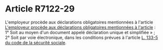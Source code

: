 # Article R7122-29

L'employeur procède aux déclarations obligatoires mentionnées à l'article [L'employeur procède aux déclarations obligatoires mentionnées à l'article][1] :   
1° Soit au moyen d'un document appelé déclaration unique et simplifiée » ;   
2° Soit par voie électronique, dans les conditions prévues à l'article [L. 133-5 du code de la sécurité sociale][2].

 [1]: /affichCodeArticle.do?cidTexte=LEGITEXT000006072050&idArticle=LEGIARTI000006904587&dateTexte=&categorieLien=cid
 [2]: /affichCodeArticle.do?cidTexte=LEGITEXT000006073189&idArticle=LEGIARTI000006740156&dateTexte=&categorieLien=cid